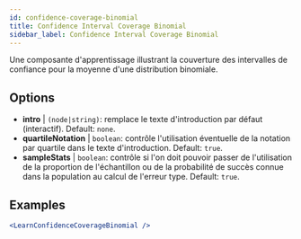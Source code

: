 ```yaml
---
id: confidence-coverage-binomial
title: Confidence Interval Coverage Binomial
sidebar_label: Confidence Interval Coverage Binomial
---
```


Une composante d'apprentissage illustrant la couverture des intervalles de confiance pour la moyenne d'une distribution binomiale.

## Options

* __intro__ | `(node|string)`: remplace le texte d'introduction par défaut (interactif). Default: `none`.
* __quartileNotation__ | `boolean`: contrôle l'utilisation éventuelle de la notation par quartile dans le texte d'introduction. Default: `true`.
* __sampleStats__ | `boolean`: contrôle si l'on doit pouvoir passer de l'utilisation de la proportion de l'échantillon ou de la probabilité de succès connue dans la population au calcul de l'erreur type. Default: `true`.


## Examples

```jsx live
<LearnConfidenceCoverageBinomial />
```

